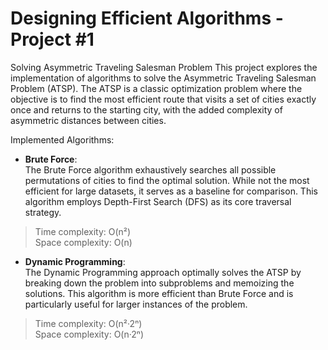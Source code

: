 # Designing Efficient Algorithms - Project #1
Solving Asymmetric Traveling Salesman Problem
This project explores the implementation of algorithms to solve the Asymmetric Traveling Salesman Problem (ATSP). The ATSP is a classic optimization problem where the objective is to find the most efficient route that visits a set of cities exactly once and returns to the starting city, with the added complexity of asymmetric distances between cities.

Implemented Algorithms:  

- **Brute Force**:  
The Brute Force algorithm exhaustively searches all possible permutations of cities to find the optimal solution. While not the most efficient for large datasets, it serves as a baseline for comparison. This algorithm employs Depth-First Search (DFS) as its core traversal strategy.
> Time complexity: O(n²)  
> Space complexity: O(n)

- **Dynamic Programming**:  
The Dynamic Programming approach optimally solves the ATSP by breaking down the problem into subproblems and memoizing the solutions. This algorithm is more efficient than Brute Force and is particularly useful for larger instances of the problem.
> Time complexity: O(n²·2ⁿ)   
> Space complexity: O(n·2ⁿ)
